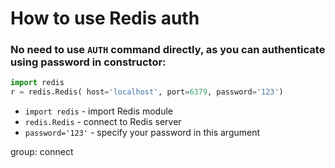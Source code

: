 # How to use Redis auth

### No need to use `AUTH` command directly, as you can authenticate using password in constructor:

```python
import redis
r = redis.Redis( host='localhost', port=6379, password='123')
```

- `import redis` - import Redis module
- `redis.Redis` - connect to Redis server
- `password='123'` - specify your password in this argument

group: connect


